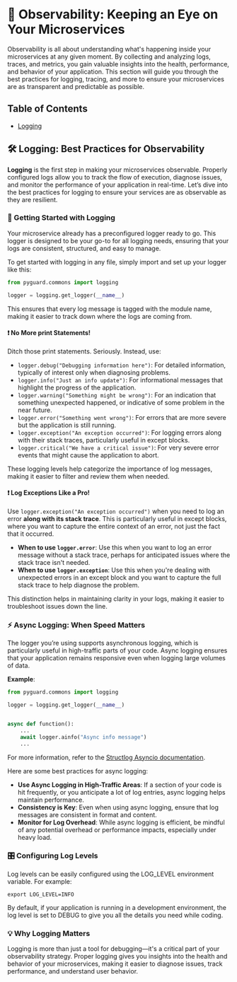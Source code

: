 # 👀 Observability: Keeping an Eye on Your Microservices

Observability is all about understanding what's happening inside your microservices at any given moment. By collecting
and analyzing logs, traces, and metrics, you gain valuable insights into the health, performance, and behavior of your
application. This section will guide you through the best practices for logging, tracing, and more to ensure your
microservices are as transparent and predictable as possible.

## Table of Contents

- [Logging](#-logging-best-practices-for-observability)

## 🛠️ Logging: Best Practices for Observability

**Logging** is the first step in making your microservices observable. Properly configured logs allow you to track the
flow of execution, diagnose issues, and monitor the performance of your application in real-time. Let’s dive into the
best practices for logging to ensure your services are as observable as they are resilient.

### 🚀 Getting Started with Logging

Your microservice already has a preconfigured logger ready to go. This logger is designed to be your go-to for all
logging needs, ensuring that your logs are consistent, structured, and easy to manage.

To get started with logging in any file, simply import and set up your logger like this:

```python
from pyguard.commons import logging

logger = logging.get_logger(__name__)
```

This ensures that every log message is tagged with the module name, making it easier to track down where the logs are
coming from.

#### ❗ No More print Statements!

Ditch those print statements. Seriously. Instead, use:

- `logger.debug("Debugging information here")`: For detailed information, typically of interest only when diagnosing
  problems.
- `logger.info("Just an info update")`: For informational messages that highlight the progress of the application.
- `logger.warning("Something might be wrong")`: For an indication that something unexpected happened, or indicative of
  some problem in the near future.
- `logger.error("Something went wrong")`: For errors that are more severe but the application is still running.
- `logger.exception("An exception occurred")`: For logging errors along with their stack traces, particularly useful in
  except blocks.
- `logger.critical("We have a critical issue")`: For very severe error events that might cause the application to abort.

These logging levels help categorize the importance of log messages, making it easier to filter and review them when
needed.

#### ❗ Log Exceptions Like a Pro!

Use `logger.exception("An exception occurred")` when you need to log an error **along with its stack trace**. This is
particularly useful in except blocks, where you want to capture the entire context of an error, not just the fact that
it occurred.

- **When to use `logger.error`**: Use this when you want to log an error message without a stack trace, perhaps for
  anticipated issues where the stack trace isn't needed.
- **When to use `logger.exception`**: Use this when you're dealing with unexpected errors in an except block and you
  want to capture the full stack trace to help diagnose the problem.

This distinction helps in maintaining clarity in your logs, making it easier to troubleshoot issues down the line.

### ⚡ Async Logging: When Speed Matters

The logger you’re using supports asynchronous logging, which is particularly useful in high-traffic parts of your code.
Async logging ensures that your application remains responsive even when logging large volumes of data.

**Example**:

```python
from pyguard.commons import logging

logger = logging.get_logger(__name__)


async def function():
    ...
    await logger.ainfo("Async info message")
    ...

```

For more information, refer to
the [Structlog Asyncio documentation](https://www.structlog.org/en/stable/getting-started.html#asyncio).

Here are some best practices for async logging:

- **Use Async Logging in High-Traffic Areas**: If a section of your code is hit frequently, or you anticipate a lot of
  log entries, async logging helps maintain performance.
- **Consistency is Key**: Even when using async logging, ensure that log messages are consistent in format and content.
- **Monitor for Log Overhead**: While async logging is efficient, be mindful of any potential overhead or performance
  impacts, especially under heavy load.

### 🎛️ Configuring Log Levels

Log levels can be easily configured using the LOG_LEVEL environment variable. For example:

```shell
export LOG_LEVEL=INFO
```

By default, if your application is running in a development environment, the log level is set to DEBUG to give you all
the details you need while coding.

### 💡 Why Logging Matters

Logging is more than just a tool for debugging—it's a critical part of your observability strategy. Proper logging gives
you insights into the health and behavior of your microservices, making it easier to diagnose issues, track performance,
and understand user behavior.